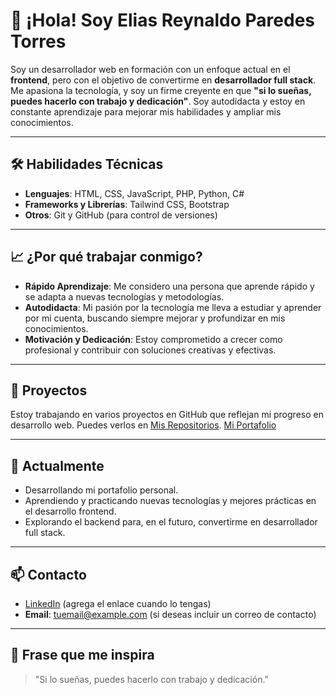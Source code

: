 # 👋 ¡Hola! Soy Elias Reynaldo Paredes Torres

Soy un desarrollador web en formación con un enfoque actual en el **frontend**, pero con el objetivo de convertirme en **desarrollador full stack**. Me apasiona la tecnología, y soy un firme creyente en que **"si lo sueñas, puedes hacerlo con trabajo y dedicación"**. Soy autodidacta y estoy en constante aprendizaje para mejorar mis habilidades y ampliar mis conocimientos.

---

## 🛠️ Habilidades Técnicas

- **Lenguajes**: HTML, CSS, JavaScript, PHP, Python, C#
- **Frameworks y Librerías**: Tailwind CSS, Bootstrap
- **Otros**: Git y GitHub (para control de versiones)

---

## 📈 ¿Por qué trabajar conmigo?

- **Rápido Aprendizaje**: Me considero una persona que aprende rápido y se adapta a nuevas tecnologías y metodologías.
- **Autodidacta**: Mi pasión por la tecnología me lleva a estudiar y aprender por mi cuenta, buscando siempre mejorar y profundizar en mis conocimientos.
- **Motivación y Dedicación**: Estoy comprometido a crecer como profesional y contribuir con soluciones creativas y efectivas.

---

## 📂 Proyectos

Estoy trabajando en varios proyectos en GitHub que reflejan mi progreso en desarrollo web. Puedes verlos en [Mis Repositorios](https://github.com/antonioReynaldo).
[Mi Portafolio](https://app.netlify.com/teams/antonioreynaldo/sites)

---

## 🌱 Actualmente

- Desarrollando mi portafolio personal.
- Aprendiendo y practicando nuevas tecnologías y mejores prácticas en el desarrollo frontend.
- Explorando el backend para, en el futuro, convertirme en desarrollador full stack.

---

## 📫 Contacto

- [LinkedIn](https://www.linkedin.com/in/elias-reynaldo-paredes-torres-38840862/) (agrega el enlace cuando lo tengas)
- **Email**: tuemail@example.com (si deseas incluir un correo de contacto)

---

## 🚀 Frase que me inspira

> "Si lo sueñas, puedes hacerlo con trabajo y dedicación."
